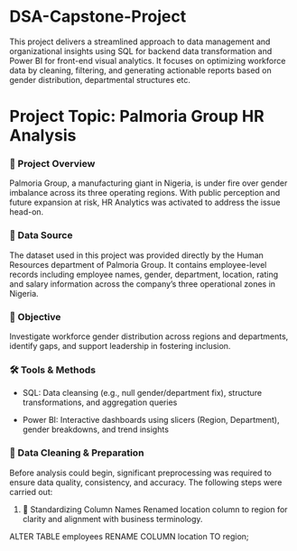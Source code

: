 # DSA-Capstone-Project

This project delivers a streamlined approach to data management and organizational insights using SQL for backend data transformation and Power BI for front-end visual analytics. It focuses on optimizing workforce data by cleaning, filtering, and generating actionable reports based on gender distribution, departmental structures etc.

# Project Topic:  Palmoria Group HR Analysis

### 🧠 Project Overview
Palmoria Group, a manufacturing giant in Nigeria, is under fire over gender imbalance across its three operating regions. With public perception and future expansion at risk, HR Analytics was activated to address the issue head-on.

### 📂 Data Source
The dataset used in this project was provided directly by the Human Resources department of Palmoria Group. It contains employee-level records including employee names, gender, department, location, rating and salary information across the company’s three operational zones in Nigeria.

### 🎯 Objective
Investigate workforce gender distribution across regions and departments, identify gaps, and support leadership in fostering inclusion.

### 🛠️ Tools & Methods
- SQL: Data cleansing (e.g., null gender/department fix), structure transformations, and aggregation queries

- Power BI: Interactive dashboards using slicers (Region, Department), gender breakdowns, and trend insights

### 🧹 Data Cleaning & Preparation
Before analysis could begin, significant preprocessing was required to ensure data quality, consistency, and accuracy. The following steps were carried out:
1. 🧾 Standardizing Column Names
Renamed location column to region for clarity and alignment with business terminology.

ALTER TABLE employees
RENAME COLUMN location TO region;




